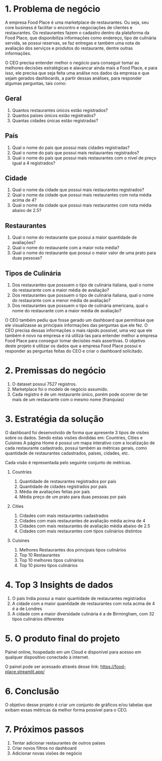 # 1. Problema de negócio
A empresa Food Place é uma marketplace de restaurantes. Ou seja, seu core
business é facilitar o encontro e negociações de clientes e restaurantes. Os
restaurantes fazem o cadastro dentro da plataforma da Food Place, que disponibiliza
informações como endereço, tipo de culinária servida, se possui reservas, se faz
entregas e também uma nota de avaliação dos serviços e produtos do restaurante,
dentre outras informações.

O CEO precisa entender melhor o negócio
para conseguir tomar as melhores decisões estratégicas e alavancar ainda mais a
Food Place, e para isso, ele precisa que seja feita uma análise nos dados da
empresa e que sejam gerados dashboards, a partir dessas análises, para responder algumas perguntas, tais como:

## Geral
1. Quantos restaurantes únicos estão registrados?
2. Quantos países únicos estão registrados?
3. Quantas cidades únicas estão registradas?

## País
1. Qual o nome do país que possui mais cidades registradas?
2. Qual o nome do país que possui mais restaurantes registrados?
3. Qual o nome do país que possui mais restaurantes com o nível de preço igual a 4 registrados?

## Cidade
1. Qual o nome da cidade que possui mais restaurantes registrados?
2. Qual o nome da cidade que possui mais restaurantes com nota média acima de 4?
3. Qual o nome da cidade que possui mais restaurantes com nota média abaixo de 2.5?

## Restaurantes
1. Qual o nome do restaurante que possui a maior quantidade de avaliações?
2. Qual o nome do restaurante com a maior nota média?
3. Qual o nome do restaurante que possui o maior valor de uma prato para duas pessoas?

## Tipos de Culinária
1. Dos restaurantes que possuem o tipo de culinária italiana, qual o nome do restaurante com a maior média de avaliação?
2. Dos restaurantes que possuem o tipo de culinária italiana, qual o nome do restaurante com a menor média de avaliação?
3. Dos restaurantes que possuem o tipo de culinária americana, qual o nome do restaurante com a maior média de avaliação?

O CEO também pediu que fosse gerado um dashboard que permitisse que ele
visualizasse as principais informações das perguntas que ele fez. 
O CEO precisa dessas informações o mais rápido possível, uma vez que ele também é novo na
empresa e irá utilizá-las para entender melhor a empresa Food Place para conseguir
tomar decisões mais assertivas.
O objetivo deste projeto é utilizar os dados que a empresa Food Place possui e responder as
perguntas feitas do CEO e criar o dashboard solicitado.

# 2. Premissas do negócio
1. O dataset possui 7527 registros.
2. Marketplace foi o modelo de negócio assumido.
3. Cada registro é de um restaurante único, porém pode ocorrer de ter mais de um restaurante com o mesmo nome (franquias)

# 3. Estratégia da solução
O dashboard foi desenvolvido de forma que apresente 3 tipos de visões sobre os dados.
Sendo estas visões divididas em: Countries, Cities e Cuisines
A página Home é possui um mapa interativo com a localização de cada restaurante cadastrado,
possui também as métricas gerais, como quantidade de restaurantes cadastrados, países, cidades, etc.

Cada visão é representada pelo seguinte conjunto de métricas.
1. Countries
    1. Quantidade de restaurantes registrados por país
    2. Quantidade de cidades registrados por país
    3. Média de avaliações feitas por país
    4. Média preço de um prato para duas pessoas por país

2. Cities
    1. Cidades com mais restaurantes cadastrados
    2. Cidades com mais restaurantes de avaliação média acima de 4
    3. Cidades com mais restaurantes de avaliação média abaixo de 2.5
    4. Cidades com mais restaurantes com tipos culinários distintos

3. Cuisines
    1. Melhores Restaurantes dos principais tipos culinários
    2. Top 10 Restaurantes
    3. Top 10 melhores tipos culinários
    4. Top 10 piores tipos culinários

# 4. Top 3 Insights de dados
1. O país India possui a maior quantidade de restaurantes registrados
2. A cidade com a maior quantidade de restaurantes com nota acima de 4 é a de Londres
3. A cidade com a maior diversidade culinária é a de Birmingham, com 32 tipos culinários diferentes

# 5. O produto final do projeto
Painel online, hospedado em um Cloud e disponível para acesso em qualquer dispositivo conectado à internet.

O painel pode ser acessado através desse link: https://food-place.streamlit.app/

# 6. Conclusão
O objetivo desse projeto é criar um conjunto de gráficos e/ou tabelas que exibam essas métricas da melhor forma possível para o CEO.

# 7. Próximos passos
1. Tentar adicionar restaurantes de outros países
2. Criar novos filtros no dashboard
3. Adicionar novas visões de negócio